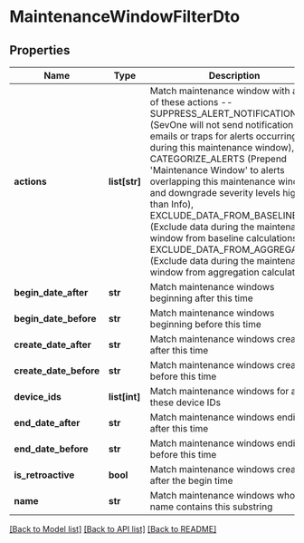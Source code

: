 # MaintenanceWindowFilterDto

## Properties
Name | Type | Description | Notes
------------ | ------------- | ------------- | -------------
**actions** | **list[str]** | Match maintenance window with any of these actions -- SUPPRESS_ALERT_NOTIFICATIONS (SevOne will not send notification emails or traps for alerts occurring during this maintenance window), CATEGORIZE_ALERTS (Prepend &#39;Maintenance Window&#39; to alerts overlapping this maintenance window and downgrade severity levels higher than Info), EXCLUDE_DATA_FROM_BASELINES (Exclude data during the maintenance window from baseline calculations), EXCLUDE_DATA_FROM_AGGREGATION (Exclude data during the maintenance window from aggregation calculations) | [optional] 
**begin_date_after** | **str** | Match maintenance windows beginning after this time | [optional] 
**begin_date_before** | **str** | Match maintenance windows beginning before this time | [optional] 
**create_date_after** | **str** | Match maintenance windows created after this time | [optional] 
**create_date_before** | **str** | Match maintenance windows created before this time | [optional] 
**device_ids** | **list[int]** | Match maintenance windows for any of these device IDs | [optional] 
**end_date_after** | **str** | Match maintenance windows ending after this time | [optional] 
**end_date_before** | **str** | Match maintenance windows ending before this time | [optional] 
**is_retroactive** | **bool** | Match maintenance windows created after the begin time | [optional] 
**name** | **str** | Match maintenance windows whose name contains this substring | [optional] 

[[Back to Model list]](../README.md#documentation-for-models) [[Back to API list]](../README.md#documentation-for-api-endpoints) [[Back to README]](../README.md)


